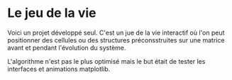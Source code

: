 # Le jeu de la vie #

Voici un projet développé seul. C'est un jue de la vie interactif où l'on peut positionner des cellules ou des structures préconsstruites sur une matrice avant et pendant l'évolution du système.

L'algorithme n'est pas le plus optimisé mais le but était de tester les interfaces et animations matplotlib.